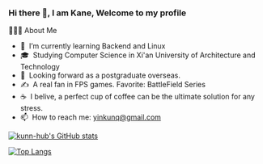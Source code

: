 ### Hi there 👋, I am Kane, Welcome to my profile

👨🏻‍💻 About Me

- 🔭 &nbsp;I’m currently learning Backend and Linux
- 🎓 &nbsp;Studying Computer Science in Xi'an University of Architecture and Technology
- 💼 &nbsp;Looking forward as a postgraduate overseas.
- ✍️ &nbsp;A real fan in FPS games. Favorite: BattleField Series
- ☕ &nbsp;I belive, a perfect cup of coffee can be the ultimate solution for any stress.
- 📫 &nbsp;How to reach me: yinkunq@gmail.com


[![kunn-hub's GitHub stats](https://github-readme-stats.vercel.app/api?username=kunn-hub&show_icon=true&anuraghazra)](https://github.com/anuraghazra/github-readme-stats)

[![Top Langs](https://github-readme-stats.vercel.app/api/top-langs/?username=kunn-hub&layout=compact)](https://github.com/anuraghazra/github-readme-stats)

<!--
This can be used as a test in profile and also as a test in HTML.

-->

